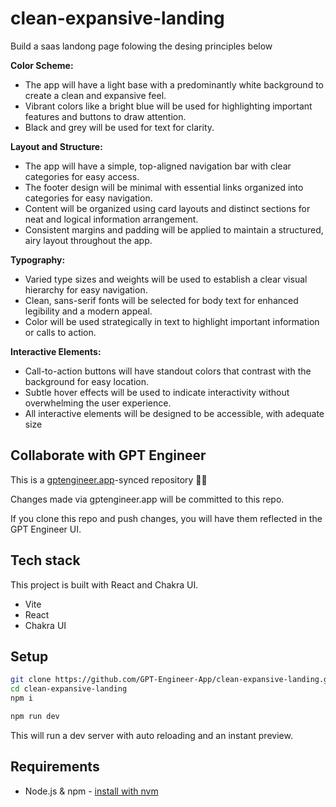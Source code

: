 # clean-expansive-landing

Build a saas landong page folowing the desing principles below


**Color Scheme:**
- The app will have a light base with a predominantly white background to create a clean and expansive feel.
- Vibrant colors like a bright blue will be used for highlighting important features and buttons to draw attention.
- Black and grey will be used for text for clarity.

**Layout and Structure:**
- The app will have a simple, top-aligned navigation bar with clear categories for easy access.
- The footer design will be minimal with essential links organized into categories for easy navigation.
- Content will be organized using card layouts and distinct sections for neat and logical information arrangement.
- Consistent margins and padding will be applied to maintain a structured, airy layout throughout the app.

**Typography:**
- Varied type sizes and weights will be used to establish a clear visual hierarchy for easy navigation.
- Clean, sans-serif fonts will be selected for body text for enhanced legibility and a modern appeal.
- Color will be used strategically in text to highlight important information or calls to action.

**Interactive Elements:**
- Call-to-action buttons will have standout colors that contrast with the background for easy location.
- Subtle hover effects will be used to indicate interactivity without overwhelming the user experience.
- All interactive elements will be designed to be accessible, with adequate size

## Collaborate with GPT Engineer

This is a [gptengineer.app](https://gptengineer.app)-synced repository 🌟🤖

Changes made via gptengineer.app will be committed to this repo.

If you clone this repo and push changes, you will have them reflected in the GPT Engineer UI.

## Tech stack

This project is built with React and Chakra UI.

- Vite
- React
- Chakra UI

## Setup

```sh
git clone https://github.com/GPT-Engineer-App/clean-expansive-landing.git
cd clean-expansive-landing
npm i
```

```sh
npm run dev
```

This will run a dev server with auto reloading and an instant preview.

## Requirements

- Node.js & npm - [install with nvm](https://github.com/nvm-sh/nvm#installing-and-updating)
